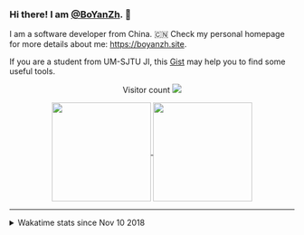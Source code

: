 ### Hi there! I am [@BoYanZh](https://github.com/BoYanZh). 👋

I am a software developer from China. 🇨🇳 Check my personal homepage for more details about me: <https://boyanzh.site>.

If you are a student from UM-SJTU JI, this [Gist](https://gist.github.com/BoYanZh/fc4469c20fd6adf42c212114532aaac0) may help you to find some useful tools.

<!--
**BoYanZh/BoYanZh** is a ✨ _special_ ✨ repository because its `README.md` (this file) appears on your GitHub profile.

Here are some ideas to get you started:

- 🔭 I’m currently working on ...
- 🌱 I’m currently learning ...
- 👯 I’m looking to collaborate on ...
- 🤔 I’m looking for help with ...
- 💬 Ask me about ...
- 📫 How to reach me: ...
- 😄 Pronouns: ...
- ⚡ Fun fact: ...
-->

<p align="center" vertical-align="middle"> 
  Visitor count
  <a href="https://profile-counter.glitch.me/BoYanZh/count.svg">
    <img src="https://profile-counter.glitch.me/BoYanZh/count.svg" />
  </a>
</p>

<p align="center">
  <a href="https://github.com/anuraghazra/github-readme-stats">
    <img align="center" height="175" src="https://github-readme-stats.vercel.app/api?username=BoYanZh&show_icons=true&theme=dark&include_all_commits=true" />
  </a>
  <a href="https://github.com/anuraghazra/github-readme-stats">
    <img align="center" height="175" src="https://github-readme-stats.vercel.app/api/top-langs/?username=BoYanZh&layout=compact&theme=dark" />
  </a>
  <!--
  <br>
  <img src="http://github-readme-streak-stats.herokuapp.com?user=BoYanZh&theme=dark" align="center" />
  -->
</p>

<hr>

<details>
  <summary>Wakatime stats since Nov 10 2018</summary>
  <br><br>
  <a href="https://github.com/anuraghazra/github-readme-stats">
    <img align="center" src="https://github-readme-stats.vercel.app/api/wakatime?username=BoYanZh&layout=compact&theme=dark" />
  </a>
</details>
